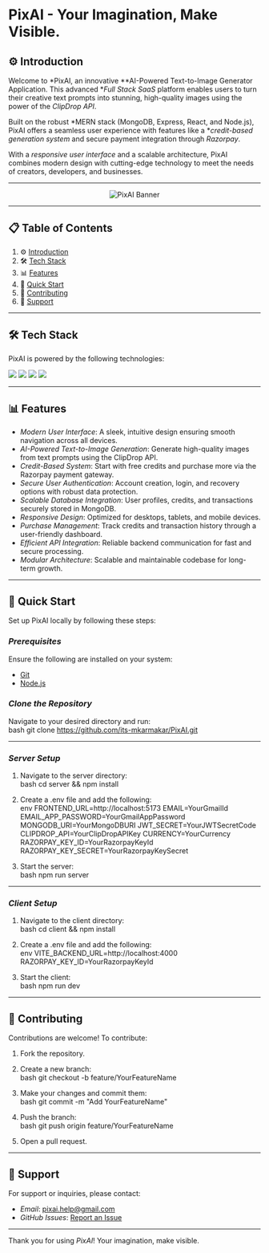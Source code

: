 # PixAI - Your Imagination, Make Visible.

## ⚙ Introduction

Welcome to *PixAI, an innovative **AI-Powered Text-to-Image Generator Application. This advanced **Full Stack SaaS* platform enables users to turn their creative text prompts into stunning, high-quality images using the power of the *ClipDrop API*.  

Built on the robust *MERN stack (MongoDB, Express, React, and Node.js), PixAI offers a seamless user experience with features like a **credit-based generation system* and secure payment integration through *Razorpay*.  

With a *responsive user interface* and a scalable architecture, PixAI combines modern design with cutting-edge technology to meet the needs of creators, developers, and businesses.

---

<div align="center">
  <img src="https://drive.google.com/uc?export=view&id=1uWj3giQl89EfkU0k6x_ien1-PUqhzfYE" alt="PixAI Banner">
</div>

---

## 📋 Table of Contents

1. ⚙ [Introduction](#introduction)  
2. 🛠 [Tech Stack](#tech-stack)  
3. 📊 [Features](#features)  
4. 🚀 [Quick Start](#quick-start)  
5. 🤝 [Contributing](#contributing)  
6. 💬 [Support](#support)  

---

## 🛠 Tech Stack

PixAI is powered by the following technologies:  

<div>
  <img src="https://img.shields.io/badge/MongoDB-4EA94B?style=for-the-badge&logo=mongodb&logoColor=white">
  <img src="https://img.shields.io/badge/Express.js-404D59?style=for-the-badge">
  <img src="https://img.shields.io/badge/React-20232A?style=for-the-badge&logo=react&logoColor=61DAFB">
  <img src="https://img.shields.io/badge/Node.js-43853D?style=for-the-badge&logo=node.js&logoColor=white">
</div>

---

## 📊 Features

- *Modern User Interface*: A sleek, intuitive design ensuring smooth navigation across all devices.  
- *AI-Powered Text-to-Image Generation*: Generate high-quality images from text prompts using the ClipDrop API.  
- *Credit-Based System*: Start with free credits and purchase more via the Razorpay payment gateway.  
- *Secure User Authentication*: Account creation, login, and recovery options with robust data protection.  
- *Scalable Database Integration*: User profiles, credits, and transactions securely stored in MongoDB.  
- *Responsive Design*: Optimized for desktops, tablets, and mobile devices.  
- *Purchase Management*: Track credits and transaction history through a user-friendly dashboard.  
- *Efficient API Integration*: Reliable backend communication for fast and secure processing.  
- *Modular Architecture*: Scalable and maintainable codebase for long-term growth.  

---

## 🚀 Quick Start

Set up PixAI locally by following these steps:

### *Prerequisites*  
Ensure the following are installed on your system:  
- [Git](https://git-scm.com/)  
- [Node.js](https://nodejs.org/)  

### *Clone the Repository*  
Navigate to your desired directory and run:  
bash
git clone https://github.com/its-mkarmakar/PixAI.git


---

### *Server Setup*  

1. Navigate to the server directory:  
   bash
   cd server && npm install
   

2. Create a .env file and add the following:  
   env
   FRONTEND_URL=http://localhost:5173
   EMAIL=YourGmailId
   EMAIL_APP_PASSWORD=YourGmailAppPassword
   MONGODB_URI=YourMongoDBURI
   JWT_SECRET=YourJWTSecretCode
   CLIPDROP_API=YourClipDropAPIKey
   CURRENCY=YourCurrency
   RAZORPAY_KEY_ID=YourRazorpayKeyId
   RAZORPAY_KEY_SECRET=YourRazorpayKeySecret
   

3. Start the server:  
   bash
   npm run server
   

---

### *Client Setup*  

1. Navigate to the client directory:  
   bash
   cd client && npm install
   

2. Create a .env file and add the following:  
   env
   VITE_BACKEND_URL=http://localhost:4000
   RAZORPAY_KEY_ID=YourRazorpayKeyId
   

3. Start the client:  
   bash
   npm run dev
   

---

## 🤝 Contributing

Contributions are welcome! To contribute:

1. Fork the repository.
2. Create a new branch:  
   bash
   git checkout -b feature/YourFeatureName
   
3. Make your changes and commit them:  
   bash
   git commit -m "Add YourFeatureName"
   
4. Push the branch:  
   bash
   git push origin feature/YourFeatureName
   
5. Open a pull request.

---

## 💬 Support

For support or inquiries, please contact:  
- *Email*: pixai.help@gmail.com
- *GitHub Issues*: [Report an Issue](https://github.com/its-mkarmakar/PixAI/issues)

---

Thank you for using *PixAI*! Your imagination, make visible.
